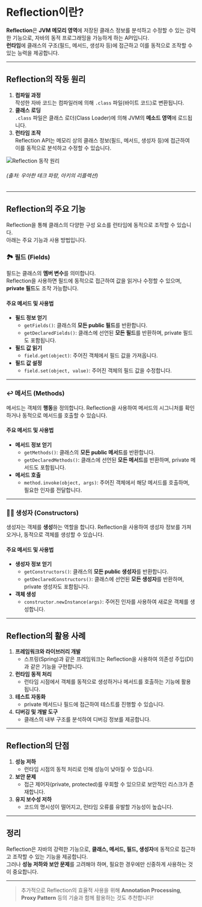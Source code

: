 # Reflection이란?

**Reflection**은 **JVM 메모리 영역**에 저장된 클래스 정보를 분석하고 수정할 수 있는 강력한 기능으로, 자바의 동적 프로그래밍을 가능하게 하는 API입니다.  
**런타임**에 클래스의 구조(필드, 메서드, 생성자 등)에 접근하고 이를 동적으로 조작할 수 있는 능력을 제공합니다.  

---

## Reflection의 작동 원리

1. **컴파일 과정**  
   작성한 자바 코드는 컴파일러에 의해 `.class` 파일(바이트 코드)로 변환됩니다.
2. **클래스 로딩**  
   `.class` 파일은 클래스 로더(Class Loader)에 의해 JVM의 **메소드 영역**에 로드됩니다.
3. **런타임 조작**  
   Reflection API는 메모리 상의 클래스 정보(필드, 메서드, 생성자 등)에 접근하여 이를 동적으로 분석하고 수정할 수 있습니다.  

![Reflection 동작 원리](https://github.com/user-attachments/assets/f4a83916-13ba-4b7e-8d55-bfded3a52a8e)  
###### (출처: 우아한 테크 파랑, 아키의 리플렉션)

---

## Reflection의 주요 기능

Reflection을 통해 클래스의 다양한 구성 요소를 런타임에 동적으로 조작할 수 있습니다.  
아래는 주요 기능과 사용 방법입니다.

### 🏞️ 필드 (Fields)

필드는 클래스의 **멤버 변수**를 의미합니다.  
Reflection을 사용하면 필드에 동적으로 접근하여 값을 읽거나 수정할 수 있으며, **private 필드**도 조작 가능합니다.

#### 주요 메서드 및 사용법
- **필드 정보 얻기**
  - `getFields()`: 클래스의 **모든 public 필드**를 반환합니다.
  - `getDeclaredFields()`: 클래스에 선언된 **모든 필드**를 반환하며, private 필드도 포함됩니다.
- **필드 값 읽기**
  - `field.get(object)`: 주어진 객체에서 필드 값을 가져옵니다.
- **필드 값 설정**
  - `field.set(object, value)`: 주어진 객체의 필드 값을 수정합니다.

---

### ↩️ 메서드 (Methods)

메서드는 객체의 **행동**을 정의합니다. Reflection을 사용하여 메서드의 시그니처를 확인하거나 동적으로 메서드를 호출할 수 있습니다.

#### 주요 메서드 및 사용법
- **메서드 정보 얻기**
  - `getMethods()`: 클래스의 **모든 public 메서드**를 반환합니다.
  - `getDeclaredMethods()`: 클래스에 선언된 **모든 메서드**를 반환하며, private 메서드도 포함됩니다.
- **메서드 호출**
  - `method.invoke(object, args)`: 주어진 객체에서 해당 메서드를 호출하며, 필요한 인자를 전달합니다.

---

### 👨‍💻 생성자 (Constructors)

생성자는 객체를 **생성**하는 역할을 합니다. Reflection을 사용하여 생성자 정보를 가져오거나, 동적으로 객체를 생성할 수 있습니다.

#### 주요 메서드 및 사용법
- **생성자 정보 얻기**
  - `getConstructors()`: 클래스의 **모든 public 생성자**를 반환합니다.
  - `getDeclaredConstructors()`: 클래스에 선언된 **모든 생성자**를 반환하며, private 생성자도 포함됩니다.
- **객체 생성**
  - `constructor.newInstance(args)`: 주어진 인자를 사용하여 새로운 객체를 생성합니다.

---

## Reflection의 활용 사례

1. **프레임워크와 라이브러리 개발**
   - 스프링(Spring)과 같은 프레임워크는 Reflection을 사용하여 의존성 주입(DI)과 같은 기능을 구현합니다.
2. **런타임 동적 처리**
   - 런타임 시점에서 객체를 동적으로 생성하거나 메서드를 호출하는 기능에 활용됩니다.
3. **테스트 자동화**
   - private 메서드나 필드에 접근하여 테스트를 진행할 수 있습니다.
4. **디버깅 및 개발 도구**
   - 클래스의 내부 구조를 분석하여 디버깅 정보를 제공합니다.

---

## Reflection의 단점

1. **성능 저하**
   - 런타임 시점의 동적 처리로 인해 성능이 낮아질 수 있습니다.
2. **보안 문제**
   - 접근 제어자(private, protected)를 우회할 수 있으므로 보안적인 리스크가 존재합니다.
3. **유지 보수성 저하**
   - 코드의 명시성이 떨어지고, 런타임 오류를 유발할 가능성이 높습니다.

---

## 정리

Reflection은 자바의 강력한 기능으로, **클래스, 메서드, 필드, 생성자**에 동적으로 접근하고 조작할 수 있는 기능을 제공합니다.  
그러나 **성능 저하와 보안 문제**를 고려해야 하며, 필요한 경우에만 신중하게 사용하는 것이 중요합니다.

--- 

> 추가적으로 Reflection의 효율적 사용을 위해 **Annotation Processing**, **Proxy Pattern** 등의 기술과 함께 활용하는 것도 추천합니다!
